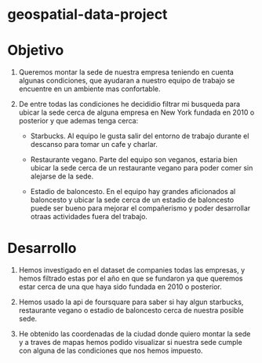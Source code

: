 # geospatial-data-project


# Objetivo

1. Queremos montar la sede de nuestra empresa teniendo en cuenta algunas condiciones, que ayudaran a nuestro equipo de trabajo se encuentre en un ambiente mas confortable.

2. De entre todas las condiciones he decididio filtrar mi busqueda para ubicar la sede cerca de alguna empresa en New York fundada en 2010 o posterior y que ademas tenga cerca:

    - Starbucks. Al equipo le gusta salir del entorno de trabajo durante el descanso para tomar un cafe y charlar.
    
    - Restaurante vegano. Parte del equipo son veganos, estaria bien ubicar la sede cerca de un restaurante vegano para poder   comer sin alejarse de la sede. 
    
    - Estadio de baloncesto. En el equipo hay grandes aficionados al baloncesto y ubicar la sede cerca de un estadio de baloncesto puede ser bueno para mejorar el compañerismo y poder desarrollar otraas actividades fuera del trabajo.
    
# Desarrollo

1. Hemos investigado en el dataset de companies todas las empresas, y hemos filtrado estas por el año en que se fundaron ya que queremos estar cerca de una que haya sido fundada en 2010 o posterior.

2. Hemos usado la api de foursquare para saber si hay algun starbucks, restaurante vegano o estadio de baloncesto cerca de nuestra posible sede.

3. He obtenido las coordenadas de la ciudad donde quiero montar la sede y a traves de mapas hemos podido visualizar si nuestra sede cumple con alguna de las condiciones que nos hemos impuesto.